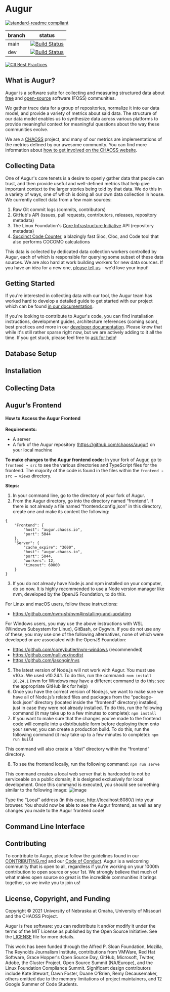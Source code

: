 # Augur

[![standard-readme compliant](https://img.shields.io/badge/standard--readme-OK-green.svg?style=flat-square)](https://github.com/RichardLitt/standard-readme)


branch | status
   --- | ---
  main | [![Build Status](https://travis-ci.com/chaoss/augur.svg?branch=main)](https://travis-ci.com/chaoss/augur)
   dev | [![Build Status](https://travis-ci.com/chaoss/augur.svg?branch=dev)](https://travis-ci.com/chaoss/augur)


[![CII Best Practices](https://bestpractices.coreinfrastructure.org/projects/2788/badge)](https://bestpractices.coreinfrastructure.org/projects/2788)

## What is Augur?

Augur is a software suite for collecting and measuring structured data
about [free](https://www.fsf.org/about/) and [open-source](https://opensource.org/docs/osd) software (FOSS) communities.

We gather trace data for a group of repositories, normalize
it into our data model, and provide a variety of metrics about said
data. The structure of our data model enables us to synthesize data
across various platforms to provide meaningful context for meaningful
questions about the way these communities evolve.

We are a [CHAOSS](https://chaoss.community) project, and many of our
metrics are implementations of the metrics defined by our awesome community. You
can find more information about [how to get involved on the CHAOSS website](https://chaoss.community/participate/).

## Collecting Data

One of Augur's core tenets is a desire to openly gather data that people can trust, and then provide useful and well-defined metrics that help give important context to the larger stories being told by that data. We do this in a variety of ways, one of which is doing all our own data collection in house. We currently collect data from a few main sources:

1. Raw Git commit logs (commits, contributors)
2. GitHub's API (issues, pull requests, contributors, releases, repository metadata)
3. The Linux Foundation's [Core Infrastructure Initiative](https://www.coreinfrastructure.org/) API (repository metadata)
4. [Succinct Code Counter](https://github.com/boyter/scc), a blazingly fast Sloc, Cloc, and Code tool that also performs COCOMO calculations

This data is collected by dedicated data collection workers controlled by Augur, each of which is responsible for querying some subset of these data sources. We are also hard at work building workers for new data sources. If you have an idea for a new one, [please tell us](https://github.com/chaoss/augur/issues/new?template=feature_request.md) - we'd love your input!


## Getting Started

If you're interested in collecting data with our tool, the Augur team has worked hard to develop a detailed guide to get started with our project which can be found [in our documentation](https://oss-augur.readthedocs.io/en/main/getting-started/toc.html).

If you're looking to contribute to Augur's code, you can find installation instructions, development guides, architecture references (coming soon), best practices and more in our [developer documentation](https://oss-augur.readthedocs.io/en/main/development-guide/toc.html). Please know that while it's still rather sparse right now,
but we are actively adding to it all the time. If you get stuck, please feel free to [ask for help](https://github.com/chaoss/augur/issues/new)!

## Database Setup

## Installation 

## Collecting Data

## Augur’s Frontend

#### How to Access the Augur Frontend

**Requirements:**
   - A server
   - A fork of the Augur repository (https://github.com/chaoss/augur) on your local machine

**To make changes to the Augur frontend code:**
In your fork of Augur, go to `frontend → src` to see the various directories and TypeScript files for the frontend.  The majority of the code is found in the files within the `frontend → src → views` directory.

**Steps:**
   1. In your command line, go to the directory of your fork of Augur.
   2. From the Augur directory, go into the directory named “frontend”. If there is not already a file named “frontend.config.json” in this directory, create one and make its content the following:
```
{
    "Frontend": {
        "host": "augur.chaoss.io",
        "port": 5044
    },
    "Server": {
        "cache_expire": "3600",
        "host": "augur.chaoss.io",
        "port": 5044,
        "workers": 12,
        "timeout": 60000
    }
}
```

   3. If you do not already have Node.js and npm installed on your computer, do so now.  It is highly recommended to use a Node version manager like nvm, developed by the OpenJS Foundation, to do this.

   For Linux and macOS users, follow these instructions:
   - https://github.com/nvm-sh/nvm#installing-and-updating

   For Windows users, you may use the above instructions with WSL (Windows Subsystem for Linux), GitBash, or Cygwin.  If you do not use any of these, you may use one of the following alternatives, none of which were developed or are associated with the OpenJS Foundation:
   - https://github.com/coreybutler/nvm-windows (recommended)
   - https://github.com/nullivex/nodist
   - https://github.com/jasongin/nvs
   5. The latest version of Node.js will not work with Augur.  You must use v10.x.  We used v10.24.1. To do this, run the command:  `nvm install 10.24.1` (nvm for Windows may have a different command to do this; see the appropriate GitHub link for help)
   6. Once you have the correct version of Node.js, we want to make sure we have all of Node.js’s related files and packages from the “package-lock.json” directory (located inside the “frontend” directory) installed, just in case they were not already installed.  To do this, run the following command (it may take up to a few minutes to complete):  `npm install`
   7. If you want to make sure that the changes you’ve made to the frontend code will compile into a distributable form before deploying them onto your server, you can create a production build.  To do this, run the following command (it may take up to a few minutes to complete):  `npm run build`
   
   This command will also create a “dist” directory within the “frontend” directory.
   
   8. To see the frontend locally, run the following command:  `npm run serve`

   This command creates a local web server that is hardcoded to not be serviceable on a public domain; it is designed exclusively for local development.  Once this command is  executed, you should see something similar to the following image:
   ![image](https://user-images.githubusercontent.com/70217139/144942802-44502075-0552-4237-94eb-ce00da490f7e.png)
   
   Type the “Local” address (in this case, http://localhost:8080/) into your browser.  You should now be able to see the Augur frontend, as well as any changes you made to the Augur frontend code!


## Command Line Interface

## Contributing

To contribute to Augur, please follow the guidelines found in our [CONTRIBUTING.md](CONTRIBUTING.md) and our [Code of Conduct](CODE_OF_CONDUCT.md). Augur is a welcoming community that is open to all, regardless if you're working on your 1000th contribution to open source or your 1st. We strongly believe that much of what makes open source so great is the incredible communities it brings together, so we invite you to join us!

## License, Copyright, and Funding

Copyright © 2021 University of Nebraska at Omaha, University of Missouri and the CHAOSS Project.

Augur is free software: you can redistribute it and/or modify it under the terms of the MIT License as published by the Open Source Initiative. See the [LICENSE](LICENSE) file for more details.

This work has been funded through the Alfred P. Sloan Foundation, Mozilla, The Reynolds Journalism Institute, contributions from VMWare, Red Hat Software, Grace Hopper's Open Source Day, GitHub, Microsoft, Twitter, Adobe, the Gluster Project, Open Source Summit (NA/Europe), and the Linux Foundation Compliance Summit. Significant design contributors include Kate Stewart, Dawn Foster, Duane O'Brien, Remy Decausemaker, others omitted due to the  memory limitations of project maintainers, and 12 Google Summer of Code Students.
